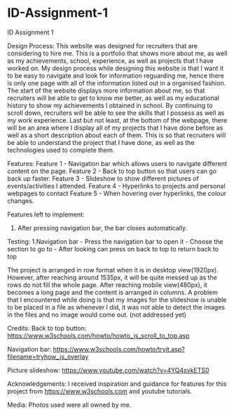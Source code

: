 # ID-Assignment-1
ID Assignment 1

Design Process:
This website was designed for recruiters that are considering to hire me. This is a portfolio that shows more about me, as well as my achievements, school, experience, as well as projects that I have worked on. My design process while designing this website is that I want it to be easy to navigate and look for information reguarding me, hence there is only one page with all of the information listed out in a organised fashion. The start of the website displays more information about me, so that recruiters will be able to get to know me better, as well as my educational history to show my achievements I obtained in school. By continuing to scroll down, recruiters will be able to see the skills that I possess as well as my work experience. Last but not least, at the bottom of the webpage, there will be an area where I display all of my projects that I have done before as well as a short description about each of them. This is so that recruiters will be able to understand the project that I have done, as well as the technologies used to complete them. 

Features:
Feature 1 - Navigation bar which allows users to navigate different content on the page.
Feature 2 - Back to top button so that users can go back up faster.
Feature 3 - Slideshow to show different pictures of events/activities I attended.
Feature 4 - Hyperlinks to projects and personal webpages to contact
Feature 5 - When hovering over hyperlinks, the colour changes.

Features left to implement:
1) After pressing navigation bar, the bar closes automatically.

Testing:
1.Navigation bar
    - Press the navigation bar to open it
    - Choose the section to go to
    - After looking can press on back to top to return back to top

The project is arranged in row format when it is in desktop view(1920px). However, after reaching around 1535px, it will be quite messed up as the rows do not fill the whole page. After reaching mobile view(480px), it becomes a long page and the content is arranged in columns.
A problem that I encountered while doing is that my images for the slideshow is unable to be placed in a file as whenever I did, it was not able to detect the images in the files and no image would come out. (not addressed yet)

Credits:
Back to top button: https://www.w3schools.com/howto/howto_js_scroll_to_top.asp 

Navigation bar: https://www.w3schools.com/howto/tryit.asp?filename=tryhow_js_overlay

Picture slideshow: https://www.youtube.com/watch?v=4YQ4svkETS0

Acknowledgements:
I received inspiration and guidance for features for this project from https://www.w3schools.com and youtube tutorials.

Media:
Photos used were all owned by me.
